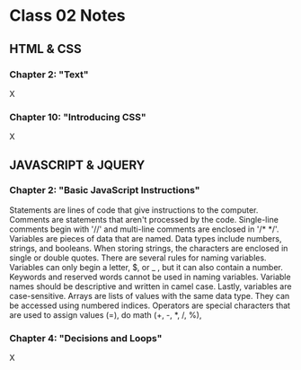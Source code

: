 # Class 02 Notes
## HTML & CSS
### Chapter 2: "Text"
X

### Chapter 10: "Introducing CSS"
X

## JAVASCRIPT & JQUERY
### Chapter 2: "Basic JavaScript Instructions"
Statements are lines of code that give instructions to the computer. Comments are statements that aren't processed by the code. Single-line comments begin with '//' and multi-line comments are enclosed in '/* \*/'. Variables are pieces of data that are named. Data types include numbers, strings, and booleans. When storing strings, the characters are enclosed in single or double quotes. There are several rules for naming variables. Variables can only begin a letter, $, or _ , but it can also contain a number. Keywords and reserved words cannot be used in naming variables. Variable names should be descriptive and written in camel case. Lastly, variables are case-sensitive. Arrays are lists of values with the same data type. They can be accessed using numbered indices. Operators are special characters that are used to assign values (=), do math (+, -, \*, /, %), 

### Chapter 4: "Decisions and Loops"
X
